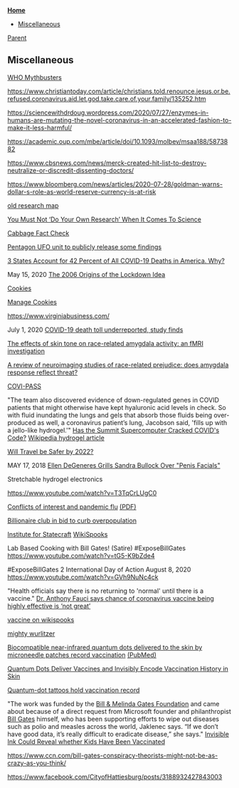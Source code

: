 <!-- START doctoc generated TOC please keep comment here to allow auto update -->
<!-- DON'T EDIT THIS SECTION, INSTEAD RE-RUN doctoc TO UPDATE -->
**[Home](#pages/blog/cv19/index)**

- [Miscellaneous](#miscellaneous)

<!-- END doctoc generated TOC please keep comment here to allow auto update -->

[Parent](#pages/blog/cv19/index)

## Miscellaneous


[WHO Mythbusters](https://www.who.int/emergencies/diseases/novel-coronavirus-2019/advice-for-public/myth-busters)

https://www.christiantoday.com/article/christians.told.renounce.jesus.or.be.refused.coronavirus.aid.let.god.take.care.of.your.family/135252.htm

https://sciencewithdrdoug.wordpress.com/2020/07/27/enzymes-in-humans-are-mutating-the-novel-coronavirus-in-an-accelerated-fashion-to-make-it-less-harmful/

https://academic.oup.com/mbe/article/doi/10.1093/molbev/msaa188/5873882



https://www.cbsnews.com/news/merck-created-hit-list-to-destroy-neutralize-or-discredit-dissenting-doctors/



https://www.bloomberg.com/news/articles/2020-07-28/goldman-warns-dollar-s-role-as-world-reserve-currency-is-at-risk


[old research map](https://en.wikipedia.org/wiki/User:Umeboshi/research_map)


[You Must Not ‘Do Your Own Research’ When It Comes To Science](https://www.forbes.com/sites/startswithabang/2020/07/30/you-must-not-do-your-own-research-when-it-comes-to-science/#25253cfe535e)

[Cabbage Fact Check](https://factcheck.afp.com/who-did-not-warn-against-eating-cabbage-during-covid-19-pandemic)

[Pentagon UFO unit to publicly release some findings](https://nypost.com/2020/07/23/pentagon-ufo-unit-to-publicly-release-some-findings/)

[3 States Account for 42 Percent of All COVID-19 Deaths in America. Why?](https://fee.org/articles/3-states-account-for-42-percent-of-all-covid-19-deaths-in-america-why/)

May 15, 2020
[The 2006 Origins of the Lockdown Idea](https://www.aier.org/article/the-2006-origins-of-the-lockdown-idea/)


[Cookies](chrome://settings/content/cookies)

[Manage Cookies](chrome://settings/siteData)

https://www.virginiabusiness.com/

July 1, 2020
[COVID-19 death toll underreported, study finds](https://www.virginiabusiness.com/article/covid-19-death-toll-underreported-study-finds/)


[The effects of skin tone on race-related amygdala activity: an fMRI investigation](https://www.ncbi.nlm.nih.gov/pmc/articles/PMC2555431/)

[A review of neuroimaging studies of race-related prejudice: does amygdala response reflect threat?](https://www.ncbi.nlm.nih.gov/pmc/articles/PMC3973920/)

[COVI-PASS](https://covipass.com)

"The team also discovered evidence of down-regulated genes in COVID patients 
that might otherwise have kept hyaluronic acid levels in check. So with fluid 
inundating the lungs and gels that absorb those fluids being over-produced as 
well, a coronavirus patient’s lung, Jacobson said, 'fills up with a jello-like 
hydrogel.'" 
[Has the Summit Supercomputer Cracked COVID's Code?](https://spectrum.ieee.org/the-human-os/computing/hardware/has-the-summit-supercomputer-cracked-the-covid-code)
[Wikipedia hydrogel article](https://en.wikipedia.org/wiki/Hydrogel)


[Will Travel be Safer by 2022?](http://www.bbc.com/travel/story/20200621-will-travel-be-safer-by-2022)

MAY 17, 2018
[Ellen DeGeneres Grills Sandra Bullock Over "Penis Facials"](https://www.eonline.com/news/936261/ellen-degeneres-grills-sandra-bullock-over-quot-penis-facials-quot)



Stretchable hydrogel electronics

https://www.youtube.com/watch?v=T3TqCrLUgC0


[Conflicts of interest and pandemic flu](https://www.bmj.com/content/340/bmj.c2947) [(PDF)](https://childrenshealthdefense.org/wp-content/uploads/Godlee-2010-Conflicts-of-interest-and-pandemic-flu.pdf)

[Billionaire club in bid to curb overpopulation](https://archive.is/RAwFf#selection-697.0-700.0)


[Institute for Statecraft](https://en.wikipedia.org/wiki/Institute_for_Statecraft)
[WikiSpooks](https://wikispooks.com/wiki/Institute_for_Statecraft)


Lab Based Cooking with Bill Gates! (Satire) #ExposeBillGates
https://www.youtube.com/watch?v=tG5-K9bZde4

#ExposeBillGates 2 International Day of Action August 8, 2020
https://www.youtube.com/watch?v=GVh9NuNc4ck



"Health officials say there is no returning to 'normal' until there is a 
vaccine." [Dr. Anthony Fauci says chance of coronavirus vaccine being highly effective is ‘not great’](https://www.cnbc.com/2020/08/07/coronavirus-vaccine-dr-fauci-says-chances-of-it-being-highly-effective-is-not-great.html)


[vaccine on wikispooks](https://wikispooks.com/wiki/COVID-19/Vaccine)

[mighty wurlitzer](https://archive.org/search.php?query=subject%3A%22mighty+wurlitzer%22)

[Biocompatible near-infrared quantum dots delivered to the skin by microneedle patches record vaccination](https://stm.sciencemag.org/content/11/523/eaay7162)
[(PubMed)](https://pubmed.ncbi.nlm.nih.gov/31852802/)

[Quantum Dots Deliver Vaccines and Invisibly Encode Vaccination History in Skin](https://www.genengnews.com/topics/drug-discovery/quantum-dots-deliver-vaccines-and-invisibly-encode-vaccination-history-in-skin/)

[Quantum-dot tattoos hold vaccination record](https://news.rice.edu/2019/12/18/quantum-dot-tattoos-hold-vaccination-record/)

"The work was funded by the 
[Bill & Melinda Gates Foundation](#pages/blog/cv19/bilmel)
and came about because of a direct request from Microsoft founder and 
philanthropist [Bill Gates](#pages/blog/cv19/people/bill-gates)
himself, who has been supporting efforts to wipe out diseases such as polio 
and measles across the world, Jaklenec says. “If we don’t have good data, it’s 
really difficult to eradicate disease,” she says."
[Invisible Ink Could Reveal whether Kids Have Been Vaccinated](https://www.scientificamerican.com/article/invisible-ink-could-reveal-whether-kids-have-been-vaccinated/)




https://www.ccn.com/bill-gates-conspiracy-theorists-might-not-be-as-crazy-as-you-think/


https://www.facebook.com/CityofHattiesburg/posts/3188932427843003
